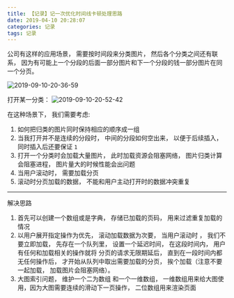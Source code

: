 ```yaml
---
title: 【记录】记一次优化时间线卡顿处理思路
date: 2019-04-10 20:28:07
categories: 记录
tags: 记录
---
```



公司有这样的应用场景， 需要按时间段来分类图片， 然后各个分类之间还有联系， 因为有可能上一个分段的后面一部分图片和下一个分段的钱一部分图片在同一个分页。 


![2019-09-10-20-36-59](http://img.nixiaolei.com/2019-09-10-20-36-59.png)

打开某一分类：
![2019-09-10-20-52-42](http://img.nixiaolei.com/2019-09-10-20-52-42.png)

在这种场景下， 我们需要考虑:
1. 如何把归类的图片同时保持相应的顺序成一组
2. 当我打开并不是连续的分段时， 中间的分段如何空出来， 以便于后续插入， 同时插入后还要保证 `1` 
3. 打开一个分类时会加载大量图片， 此时加载资源会阻塞网络， 图片归类计算会阻塞进程， 图片量大的时候性能会出问题
4. 当用户滚动时， 需要加载分页
5. 滚动时分页加载的数据， 不能和用户主动打开时的数据冲突重复




***
解决思路
1. 首先可以创建一个数组或是字典， 存储已加载的页码， 用来过滤重复加载的情况
2. 以用户展开指定操作为优先， 滚动加载数据为次要，  当用户滚动时 ， 我们不要立即加载， 先存在一个队列里， 设置一个延迟时间， 在这段时间内， 用户有任何和加载相关的操作就将 分页的请求无限期延后， 直到在一段时间内都无任何操作后， 才开始从队列中取出需要加载的分页， 挨个加载（注意不要一起加载， 加载图片会阻塞网络）。
3. 大图索引问题， 维护一个二为数组 和一个一维数组， 一维数组用来给大图使用，因为大图需要连续的滑动下一页操作， 二位数组用来渲染页面











